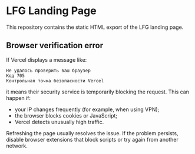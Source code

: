# LFG Landing Page

This repository contains the static HTML export of the LFG landing page.

## Browser verification error

If Vercel displays a message like:

```
Не удалось проверить ваш браузер
Код 705
Контрольная точка безопасности Vercel
```

it means their security service is temporarily blocking the request. This can happen if:

- your IP changes frequently (for example, when using VPN);
- the browser blocks cookies or JavaScript;
- Vercel detects unusually high traffic.

Refreshing the page usually resolves the issue. If the problem persists, disable browser extensions that block scripts or try again from another network.
